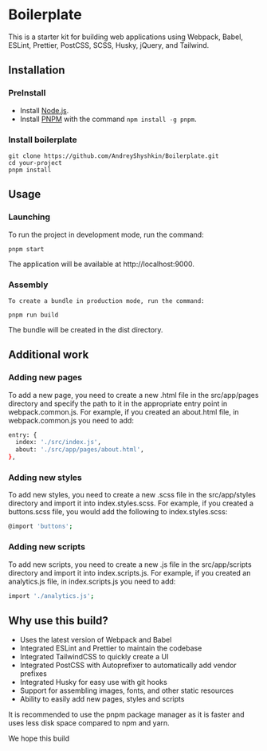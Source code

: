 # Boilerplate

This is a starter kit for building web applications using Webpack, Babel, ESLint, Prettier, PostCSS, SCSS, Husky, jQuery, and Tailwind.

## Installation

  ### PreInstall

 - Install [Node.js](https://nodejs.org/).<br/>
 - Install [PNPM](https://pnpm.io/) with the command `npm install -g pnpm`.

  ### Install boilerplate

    git clone https://github.com/AndreyShyshkin/Boilerplate.git
    cd your-project
    pnpm install

## Usage
  
  ### Launching
   To run the project in development mode, run the command:

    pnpm start
    
   The application will be available at http://localhost:9000.


  ### Assembly
    To create a bundle in production mode, run the command:

    pnpm run build
   The bundle will be created in the dist directory.

## Additional work
### Adding new pages
To add a new page, you need to create a new .html file in the src/app/pages directory and specify the path to it in the appropriate entry point in webpack.common.js. For example, if you created an about.html file, in webpack.common.js you need to add:
```bash
entry: {
  index: './src/index.js',
  about: './src/app/pages/about.html',
},
```
### Adding new styles
To add new styles, you need to create a new .scss file in the src/app/styles directory and import it into index.styles.scss. For example, if you created a buttons.scss file, you would add the following to index.styles.scss:
```bash
@import 'buttons';
```
### Adding new scripts
To add new scripts, you need to create a new .js file in the src/app/scripts directory and import it into index.scripts.js. For example, if you created an analytics.js file, in index.scripts.js you need to add:
```bash
import './analytics.js';
```

## Why use this build?
 - Uses the latest version of Webpack and Babel<br/>
 - Integrated ESLint and Prettier to maintain the codebase<br/>
 - Integrated TailwindCSS to quickly create a UI<br/>
 - Integrated PostCSS with Autoprefixer to automatically add vendor prefixes<br/>
 - Integrated Husky for easy use with git hooks<br/>
 - Support for assembling images, fonts, and other static resources<br/>
 - Ability to easily add new pages, styles and scripts<br/>

It is recommended to use the pnpm package manager as it is faster and uses less disk space compared to npm and yarn.<br/>

We hope this build

